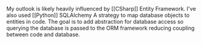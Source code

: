 My outlook is likely heavily influenced by [[CSharp]] Entity Framework. I've also used [[Python]] SQLAlchemy
A strategy to map database objects to entities in code. The goal is to add abstraction for database access so querying the database is passed to the ORM framework reducing coupling between code and database.